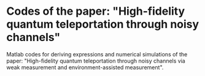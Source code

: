 # Codes of the paper: "High-fidelity quantum teleportation through noisy channels"
Matlab codes for deriving expressions and numerical simulations of the paper: "High-fidelity quantum teleportation through noisy channels via weak measurement and environment-assisted measurement".
